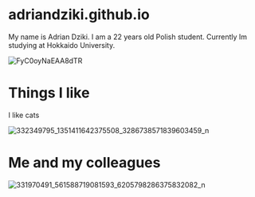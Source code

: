 # adriandziki.github.io

My name is Adrian Dziki. I am a 22 years old Polish student. Currently Im studying at Hokkaido University.

![FyC0oyNaEAA8dTR](https://github.com/adziuxd/adriandziki.github.io/assets/172417464/cbb26a79-4170-4068-8de3-0840b1a79446)

# Things I like

I like cats

![332349795_1351411642375508_3286738571839603459_n](https://github.com/adziuxd/adriandziki.github.io/assets/172417464/54144158-0069-4901-baeb-dad6b4b4dc82)

# Me and my colleagues

![331970491_561588719081593_6205798286375832082_n](https://github.com/adziuxd/adriandziki.github.io/assets/172417464/1ae78df5-a00c-42fa-94b4-20b50387af95)
